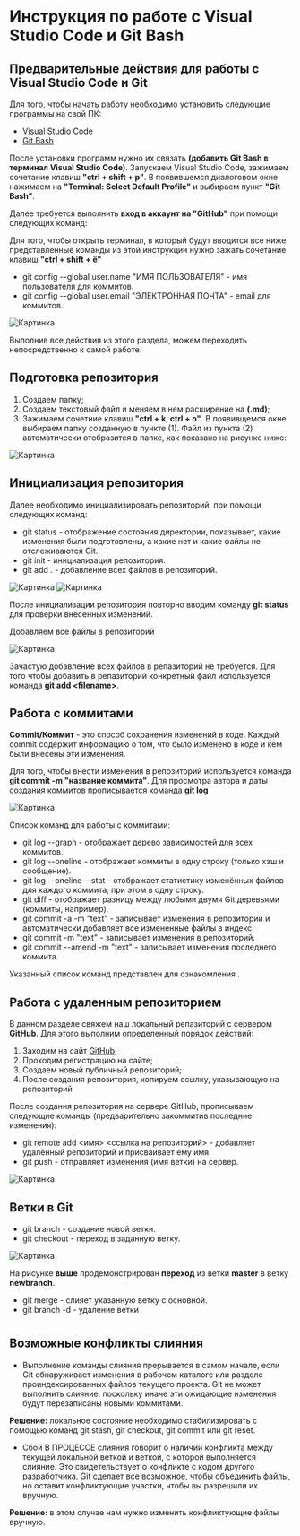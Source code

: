 # Инструкция по работе с Visual Studio Code и Git Bash

## Предварительные действия для работы с Visual Studio Code и Git
Для того, чтобы начать работу необходимо установить следующие программы на свой ПК:
* [Visual Studio Code](https://code.visualstudio.com/download) 
* [Git Bash](https://git-scm.com/download/win)

После установки программ нужно их связать **(добавить Git Bash в терминал Visual Studio Code)**. Запускаем Visual Studio Code, зажимаем сочетание клавиш **"ctrl + shift + p"**. В появившемся диалоговом окне нажимаем на **"Terminal: Select Default Profile"** и выбираем пункт **"Git Bash"**.

Далее требуется выполнить **вход в аккаунт на "GitHub"** при помощи следующих команд:

Для того, чтобы открыть терминал, в который будут вводится все ниже представленные команды из этой инструкции нужно зажать сочетание клавиш **"ctrl + shift + ё"**

* git config --global user.name "ИМЯ ПОЛЬЗОВАТЕЛЯ" - имя пользователя для коммитов.
* git config --global user.email "ЭЛЕКТРОННАЯ ПОЧТА" - email для коммитов.

![Картинка](https://i.imgur.com/AkfZCgo.jpg)

Выполнив все действия из этого раздела, можем переходить непосредственно к самой работе.

## Подготовка репозитория
1. Создаем папку;
2. Создаем текстовый файл и меняем в нем расширение на **(.md)**;
3. Зажимаем сочетние клавиш **"ctrl + k, ctrl + o"**. В появивщемся окне выбираем папку созданную в пункте (1). Файл из пункта (2) автоматически отобразится в папке, как показано на рисунке ниже:

![Картинка](https://i.imgur.com/0zSnovF.jpg)

## Инициализация репозитория
Далее необходимо инициализировать репозиторий, при помощи следующих команд:
* git status - отображение состояния директории, показывает, какие изменения были подготовлены, а какие нет и какие файлы не отслеживаются Git.
* git init - инициализация репозитория.
* git add . - добавление всех файлов в репозиторий.

![Картинка](https://i.imgur.com/wZPlSFp.jpg)
![Картинка](https://i.imgur.com/ChHgRdx.jpg)

После инициализации репозитория повторно вводим команду **git status** для проверки внесенных изменений.

Добавляем все файлы в репозиторий

![Картинка](https://i.imgur.com/qKf2x21.jpg)

Зачастую добавление всех файлов в репазиторий не требуется. Для того чтобы добавить в репазиторий конкретный файл используется команда
**git add <filenamе>**.

## Работа с коммитами

**Commit/Коммит** - это способ сохранения изменений в коде. Каждый commit содержит информацию о том, что было изменено в коде и кем были внесены эти изменения.

Для того, чтобы внести изменения в репозиторий используется команда **git commit -m "название коммита"**. Для просмотра автора и даты создания коммитов прописывается команда **git log**

![Картинка](https://i.imgur.com/4Azlfdm.jpg)


Список команд для работы с коммитами:
* git log --graph - отображает дерево зависимостей для всех коммитов.
* git log --oneline - отображает коммиты в одну строку (только хэш и сообщение).
* git log --oneline --stat - отображает статистику изменённых файлов для каждого коммита, при этом в одну строку.
* git diff - отображает разницу между любыми двумя Git деревьями (коммиты, например).
* git commit -a -m "text" - записывает изменения в репозиторий и автоматически добавляет все измененные файлы в индекс.
* git commit -m "text" - записывает изменения в репозиторий.
* git commit --amend -m "text" - записывает изменения последнего коммита.

Указанный список команд представлен для ознакомления .

## Работа с удаленным репозиторием
В данном разделе свяжем наш локальный репазиторий с сервером **GitHub**. Для этого выполним определенный порядок действий:

1. Заходим на сайт [GitHub](https://github.com);
2. Проходим регистрацию на сайте;
3. Создаем новый публичный репозиторий;
4. После создания репозитория, копируем ссылку, указывающую на репозиторий

После создания репозитория на сервере GitHub, прописываем следующие команды (предварительно закоммитив последние изменения):
* git remote add <имя> <ссылка на репозиторий> - добавляет удалённый репозиторий и присваивает ему имя.
* git push <remote-name> <branch-name> - отправляет изменения (имя ветки) на сервер.

![Картинка](https://i.imgur.com/2FwFu0s.jpg)

## Ветки в Git
* git branch <name> - создание новой ветки.
* git checkout <name> - переход в заданную ветку.

![Картинка](https://i.imgur.com/sRttvdi.jpg)

На рисунке **выше** продемонстрирован **переход** из ветки **master** в ветку **newbranch**.
* git merge <name> - слияет указанную ветку с основной.
* git branch -d <name> - удаление ветки
#
## Возможные конфликты слияния
* Выполнение команды слияния прерывается в самом начале, если Git обнаруживает изменения в рабочем каталоге или разделе проиндексированных файлов текущего проекта. Git не может выполнить слияние, поскольку иначе эти ожидающие изменения будут перезаписаны новыми коммитами.

**Решение:** локальное состояние необходимо стабилизировать с помощью команд git stash, git checkout, git commit или git reset.
* Сбой В ПРОЦЕССЕ слияния говорит о наличии конфликта между текущей локальной веткой и веткой, с которой выполняется слияние. Это свидетельствует о конфликте с кодом другого разработчика. Git сделает все возможное, чтобы объединить файлы, но оставит конфликтующие участки, чтобы вы разрешили их вручную.

**Решение:** в этом случае нам нужно изменить конфликтующие файлы вручную.
